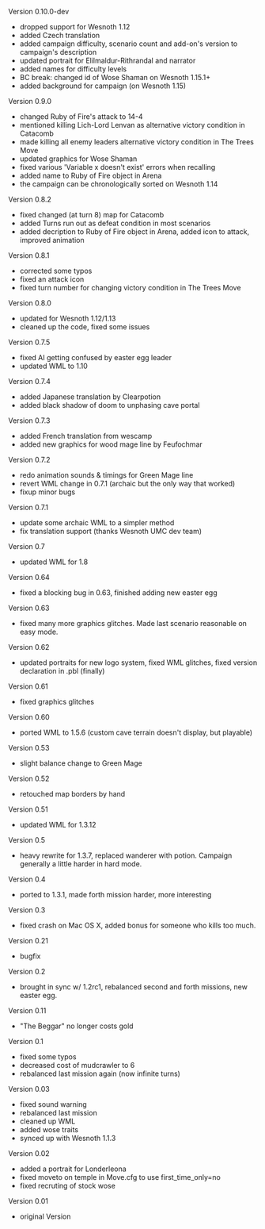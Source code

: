 Version 0.10.0-dev
- dropped support for Wesnoth 1.12
- added Czech translation
- added campaign difficulty, scenario count and add-on's version to campaign's description
- updated portrait for Elilmaldur-Rithrandal and narrator
- added names for difficulty levels
- BC break: changed id of Wose Shaman on Wesnoth 1.15.1+
- added background for campaign (on Wesnoth 1.15)

Version 0.9.0
- changed Ruby of Fire's attack to 14-4
- mentioned killing Lich-Lord Lenvan as alternative victory condition in Catacomb
- made killing all enemy leaders alternative victory condition in The Trees Move
- updated graphics for Wose Shaman
- fixed various 'Variable x doesn't exist' errors when recalling
- added name to Ruby of Fire object in Arena
- the campaign can be chronologically sorted on Wesnoth 1.14

Version 0.8.2
- fixed changed (at turn 8) map for Catacomb
- added Turns run out as defeat condition in most scenarios
- added decription to Ruby of Fire object in Arena, added icon to attack, improved animation

Version 0.8.1
- corrected some typos
- fixed an attack icon
- fixed turn number for changing victory condition in The Trees Move

Version 0.8.0
- updated for Wesnoth 1.12/1.13
- cleaned up the code, fixed some issues

Version 0.7.5
- fixed AI getting confused by easter egg leader
- updated WML to 1.10

Version 0.7.4
- added Japanese translation by Clearpotion
- added black shadow of doom to unphasing cave portal

Version 0.7.3
- added French translation from wescamp
- added new graphics for wood mage line by Feufochmar

Version 0.7.2
- redo animation sounds & timings for Green Mage line
- revert WML change in 0.7.1 (archaic but the only way that worked)
- fixup minor bugs

Version 0.7.1
- update some archaic WML to a simpler method
- fix translation support (thanks Wesnoth UMC dev team)

Version 0.7
- updated WML for 1.8

Version 0.64
- fixed a blocking bug in 0.63, finished adding new easter egg

Version 0.63
- fixed many more graphics glitches. Made last scenario reasonable on easy mode.

Version 0.62
- updated portraits for new logo system, fixed WML glitches, fixed version declaration in .pbl (finally)

Version 0.61
- fixed graphics glitches

Version 0.60
- ported WML to 1.5.6 (custom cave terrain doesn't display, but playable)

Version 0.53
- slight balance change to Green Mage

Version 0.52
- retouched map borders by hand

Version 0.51
- updated WML for 1.3.12

Version 0.5
- heavy rewrite for 1.3.7, replaced wanderer with potion. Campaign generally a little harder in hard mode.

Version 0.4
- ported to 1.3.1, made forth mission harder, more interesting

Version 0.3
- fixed crash on Mac OS X, added bonus for someone who kills too much.

Version 0.21
- bugfix

Version 0.2
- brought in sync w/ 1.2rc1, rebalanced second and forth missions, new easter egg.

Version 0.11
- "The Beggar" no longer costs gold

Version 0.1
- fixed some typos
- decreased cost of mudcrawler to 6
- rebalanced last mission again (now infinite turns)

Version 0.03
- fixed sound warning
- rebalanced last mission
- cleaned up WML
- added wose traits
- synced up with Wesnoth 1.1.3
 
Version 0.02
- added a portrait for Londerleona
- fixed moveto on temple in Move.cfg to use first_time_only=no
- fixed recruting of stock wose
 
Version 0.01
- original Version
